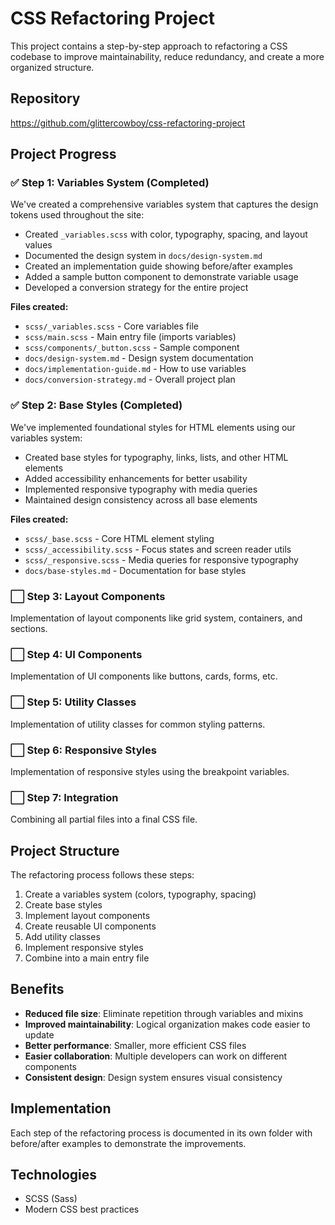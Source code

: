 # CSS Refactoring Project

This project contains a step-by-step approach to refactoring a CSS codebase to improve maintainability, reduce redundancy, and create a more organized structure.

## Repository
https://github.com/glittercowboy/css-refactoring-project

## Project Progress

### ✅ Step 1: Variables System (Completed)
We've created a comprehensive variables system that captures the design tokens used throughout the site:

- Created `_variables.scss` with color, typography, spacing, and layout values
- Documented the design system in `docs/design-system.md`
- Created an implementation guide showing before/after examples
- Added a sample button component to demonstrate variable usage
- Developed a conversion strategy for the entire project

**Files created:**
- `scss/_variables.scss` - Core variables file
- `scss/main.scss` - Main entry file (imports variables)
- `scss/components/_button.scss` - Sample component
- `docs/design-system.md` - Design system documentation
- `docs/implementation-guide.md` - How to use variables 
- `docs/conversion-strategy.md` - Overall project plan

### ✅ Step 2: Base Styles (Completed)
We've implemented foundational styles for HTML elements using our variables system:

- Created base styles for typography, links, lists, and other HTML elements
- Added accessibility enhancements for better usability
- Implemented responsive typography with media queries
- Maintained design consistency across all base elements

**Files created:**
- `scss/_base.scss` - Core HTML element styling
- `scss/_accessibility.scss` - Focus states and screen reader utils
- `scss/_responsive.scss` - Media queries for responsive typography
- `docs/base-styles.md` - Documentation for base styles

### ⬜ Step 3: Layout Components
Implementation of layout components like grid system, containers, and sections.

### ⬜ Step 4: UI Components
Implementation of UI components like buttons, cards, forms, etc.

### ⬜ Step 5: Utility Classes
Implementation of utility classes for common styling patterns.

### ⬜ Step 6: Responsive Styles
Implementation of responsive styles using the breakpoint variables.

### ⬜ Step 7: Integration
Combining all partial files into a final CSS file.

## Project Structure

The refactoring process follows these steps:

1. Create a variables system (colors, typography, spacing)
2. Create base styles 
3. Implement layout components
4. Create reusable UI components
5. Add utility classes
6. Implement responsive styles
7. Combine into a main entry file

## Benefits

- **Reduced file size**: Eliminate repetition through variables and mixins
- **Improved maintainability**: Logical organization makes code easier to update
- **Better performance**: Smaller, more efficient CSS files
- **Easier collaboration**: Multiple developers can work on different components
- **Consistent design**: Design system ensures visual consistency

## Implementation

Each step of the refactoring process is documented in its own folder with before/after examples to demonstrate the improvements.

## Technologies

- SCSS (Sass)
- Modern CSS best practices
